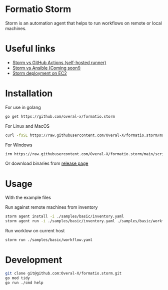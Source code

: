 # Formatio Storm

Storm is an automation agent that helps to run workflows on remote or local machines.

# Useful links
- [Storm vs GitHub Actions (self-hosted runner)](https://www.linkedin.com/posts/struckchure_devops-automatio-github-activity-7234504216193470465-Psf9)
- [Storm vs Ansible (Coming soon!)](#)
- [Storm deployment on EC2](https://github.com/struckchure/storm-with-github-workflow)

# Installation

For use in golang

```sh
go get https://github.com/overal-x/formatio.storm
```

For Linux and MacOS

```sh
curl -fsSL https://raw.githubusercontent.com/Overal-X/formatio.storm/main/scripts/install.sh | bash
```

For Windows

```sh
irm https://raw.githubusercontent.com/Overal-X/formatio.storm/main/scripts/install.ps1 | iex
```

Or download binaries from [release page](https://github.com/Overal-X/formatio.storm/releases)

# Usage

With the example files

Run against remote machines from inventory

```sh
storm agent install -i ./samples/basic/inventory.yaml
storm agent run -i ./samples/basic/inventory.yaml ./samples/basic/workflow.yaml
```

Run worklow on current host

```sh
storm run ./samples/basic/workflow.yaml
```

# Development

```sh
git clone git@github.com:Overal-X/formatio.storm.git
go mod tidy
go run ./cmd help
```
